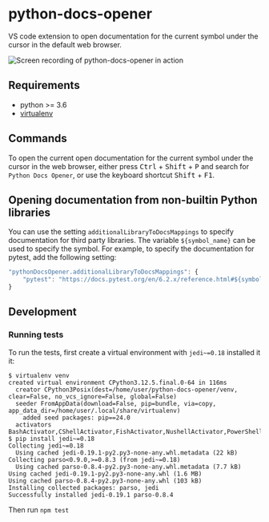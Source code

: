 # python-docs-opener

VS code extension to open documentation for the current symbol under the cursor in the default web browser.

![Screen recording of python-docs-opener in action](static/screen-recording.gif)

## Requirements

- python >= 3.6
- [virtualenv](https://virtualenv.pypa.io/en/latest/installation.html)

## Commands

To open the current open documentation for the current symbol under the cursor in the web browser, either press <kbd>Ctrl</kbd> + <kbd>Shift</kbd> + <kbd>P</kbd> and search for `Python Docs Opener`, or use the keyboard shortcut <kbd>Shift</kbd> + <kbd>F1</kbd>.

## Opening documentation from non-builtin Python libraries

You can use the setting `additionalLibraryToDocsMappings` to specify documentation for third party libraries. The variable `${symbol_name}` can be used to specify the symbol. For example, to specify the documentation for pytest, add the following setting:

```javascript
"pythonDocsOpener.additionalLibraryToDocsMappings": {
    "pytest": "https://docs.pytest.org/en/6.2.x/reference.html#${symbol_name}"
}
```

## Development
### Running tests

To run the tests, first create a virtual environment with `jedi~=0.18` installed it it:
```
$ virtualenv venv
created virtual environment CPython3.12.5.final.0-64 in 116ms
  creator CPython3Posix(dest=/home/user/python-docs-opener/venv, clear=False, no_vcs_ignore=False, global=False)
  seeder FromAppData(download=False, pip=bundle, via=copy, app_data_dir=/home/user/.local/share/virtualenv)
    added seed packages: pip==24.0
  activators BashActivator,CShellActivator,FishActivator,NushellActivator,PowerShellActivator,PythonActivator
$ pip install jedi~=0.18
Collecting jedi~=0.18
  Using cached jedi-0.19.1-py2.py3-none-any.whl.metadata (22 kB)
Collecting parso<0.9.0,>=0.8.3 (from jedi~=0.18)
  Using cached parso-0.8.4-py2.py3-none-any.whl.metadata (7.7 kB)
Using cached jedi-0.19.1-py2.py3-none-any.whl (1.6 MB)
Using cached parso-0.8.4-py2.py3-none-any.whl (103 kB)
Installing collected packages: parso, jedi
Successfully installed jedi-0.19.1 parso-0.8.4
```
Then run `npm test`